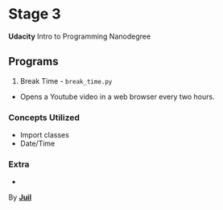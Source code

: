 # Stage 3
**Udacity** Intro to Programming Nanodegree

## Programs
1. Break Time - `break_time.py`
  - Opens a Youtube video in a web browser every two hours.

### Concepts Utilized
- Import classes
- Date/Time

### Extra
-

By [**Juil**](http://juil.me)
